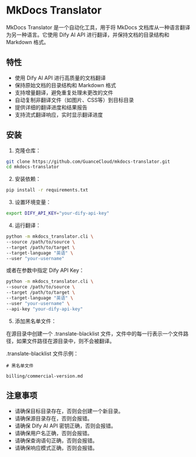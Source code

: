 # MkDocs Translator

MkDocs Translator 是一个自动化工具，用于将 MkDocs 文档库从一种语言翻译为另一种语言。它使用 Dify AI API 进行翻译，并保持文档的目录结构和 Markdown 格式。

## 特性

- 使用 Dify AI API 进行高质量的文档翻译
- 保持原始文档的目录结构和 Markdown 格式
- 支持增量翻译，避免重复处理未更改的文件
- 自动复制非翻译文件（如图片、CSS等）到目标目录
- 提供详细的翻译进度和结果报告
- 支持流式翻译响应，实时显示翻译进度

## 安装

1. 克隆仓库： 

```bash
git clone https://github.com/GuanceCloud/mkdocs-translator.git
cd mkdocs-translator
```

2. 安装依赖：

```bash
pip install -r requirements.txt
```

3. 设置环境变量：

```bash
export DIFY_API_KEY="your-dify-api-key"
```

4. 运行翻译：

```bash
python -m mkdocs_translator.cli \
--source /path/to/source \
--target /path/to/target \
--target-language "英语" \
--user "your-username"
```

或者在参数中指定 Dify API Key：

```bash
python -m mkdocs_translator.cli \
--source /path/to/source \
--target /path/to/target \
--target-language "英语" \
--user "your-username" \
--api-key "your-dify-api-key"
```

5. 添加黑名单文件：

在源目录中创建一个 .translate-blacklist 文件，文件中的每一行表示一个文件路径，如果文件路径在源目录中，则不会被翻译。

.translate-blacklist 文件示例： 

```
# 黑名单文件

billing/commercial-version.md
``` 

## 注意事项

- 请确保目标目录存在，否则会创建一个新目录。
- 请确保源目录存在，否则会报错。
- 请确保 Dify AI API 密钥正确，否则会报错。
- 请确保用户名正确，否则会报错。
- 请确保查询语句正确，否则会报错。
- 请确保响应模式正确，否则会报错。

